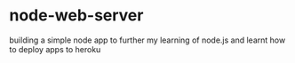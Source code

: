# node-web-server
building a simple node app to further my learning of node.js and learnt how to deploy apps to heroku
